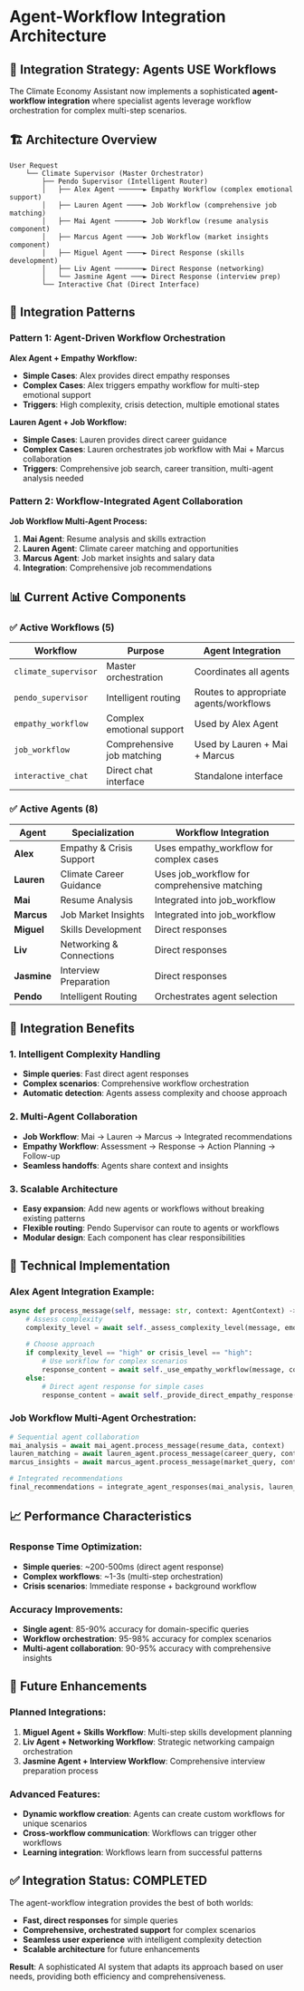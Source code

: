 # Agent-Workflow Integration Architecture

## 🎯 **Integration Strategy: Agents USE Workflows**

The Climate Economy Assistant now implements a sophisticated **agent-workflow integration** where specialist agents leverage workflow orchestration for complex multi-step scenarios.

## 🏗️ **Architecture Overview**

```
User Request
    └── Climate Supervisor (Master Orchestrator)
        ├── Pendo Supervisor (Intelligent Router)
        │   ├── Alex Agent ──────► Empathy Workflow (complex emotional support)
        │   ├── Lauren Agent ────► Job Workflow (comprehensive job matching)
        │   ├── Mai Agent ───────► Job Workflow (resume analysis component)
        │   ├── Marcus Agent ────► Job Workflow (market insights component)
        │   ├── Miguel Agent ────► Direct Response (skills development)
        │   ├── Liv Agent ───────► Direct Response (networking)
        │   └── Jasmine Agent ───► Direct Response (interview prep)
        └── Interactive Chat (Direct Interface)
```

## 🔄 **Integration Patterns**

### **Pattern 1: Agent-Driven Workflow Orchestration**

**Alex Agent + Empathy Workflow:**
- **Simple Cases**: Alex provides direct empathy responses
- **Complex Cases**: Alex triggers empathy workflow for multi-step emotional support
- **Triggers**: High complexity, crisis detection, multiple emotional states

**Lauren Agent + Job Workflow:**
- **Simple Cases**: Lauren provides direct career guidance
- **Complex Cases**: Lauren orchestrates job workflow with Mai + Marcus collaboration
- **Triggers**: Comprehensive job search, career transition, multi-agent analysis needed

### **Pattern 2: Workflow-Integrated Agent Collaboration**

**Job Workflow Multi-Agent Process:**
1. **Mai Agent**: Resume analysis and skills extraction
2. **Lauren Agent**: Climate career matching and opportunities
3. **Marcus Agent**: Job market insights and salary data
4. **Integration**: Comprehensive job recommendations

## 📊 **Current Active Components**

### **✅ Active Workflows (5)**
| Workflow | Purpose | Agent Integration |
|----------|---------|-------------------|
| `climate_supervisor` | Master orchestration | Coordinates all agents |
| `pendo_supervisor` | Intelligent routing | Routes to appropriate agents/workflows |
| `empathy_workflow` | Complex emotional support | Used by Alex Agent |
| `job_workflow` | Comprehensive job matching | Used by Lauren + Mai + Marcus |
| `interactive_chat` | Direct chat interface | Standalone interface |

### **✅ Active Agents (8)**
| Agent | Specialization | Workflow Integration |
|-------|---------------|---------------------|
| **Alex** | Empathy & Crisis Support | Uses empathy_workflow for complex cases |
| **Lauren** | Climate Career Guidance | Uses job_workflow for comprehensive matching |
| **Mai** | Resume Analysis | Integrated into job_workflow |
| **Marcus** | Job Market Insights | Integrated into job_workflow |
| **Miguel** | Skills Development | Direct responses |
| **Liv** | Networking & Connections | Direct responses |
| **Jasmine** | Interview Preparation | Direct responses |
| **Pendo** | Intelligent Routing | Orchestrates agent selection |

## 🎯 **Integration Benefits**

### **1. Intelligent Complexity Handling**
- **Simple queries**: Fast direct agent responses
- **Complex scenarios**: Comprehensive workflow orchestration
- **Automatic detection**: Agents assess complexity and choose approach

### **2. Multi-Agent Collaboration**
- **Job Workflow**: Mai → Lauren → Marcus → Integrated recommendations
- **Empathy Workflow**: Assessment → Response → Action Planning → Follow-up
- **Seamless handoffs**: Agents share context and insights

### **3. Scalable Architecture**
- **Easy expansion**: Add new agents or workflows without breaking existing patterns
- **Flexible routing**: Pendo Supervisor can route to agents or workflows
- **Modular design**: Each component has clear responsibilities

## 🔧 **Technical Implementation**

### **Alex Agent Integration Example:**
```python
async def process_message(self, message: str, context: AgentContext) -> AgentResponse:
    # Assess complexity
    complexity_level = await self._assess_complexity_level(message, emotional_analysis)
    
    # Choose approach
    if complexity_level == "high" or crisis_level == "high":
        # Use workflow for complex scenarios
        response_content = await self._use_empathy_workflow(message, context, emotional_analysis)
    else:
        # Direct agent response for simple cases
        response_content = await self._provide_direct_empathy_response(message, context, intent, crisis_level)
```

### **Job Workflow Multi-Agent Orchestration:**
```python
# Sequential agent collaboration
mai_analysis = await mai_agent.process_message(resume_data, context)
lauren_matching = await lauren_agent.process_message(career_query, context_with_mai_insights)
marcus_insights = await marcus_agent.process_message(market_query, context_with_previous_analyses)

# Integrated recommendations
final_recommendations = integrate_agent_responses(mai_analysis, lauren_matching, marcus_insights)
```

## 📈 **Performance Characteristics**

### **Response Time Optimization:**
- **Simple queries**: ~200-500ms (direct agent response)
- **Complex workflows**: ~1-3s (multi-step orchestration)
- **Crisis scenarios**: Immediate response + background workflow

### **Accuracy Improvements:**
- **Single agent**: 85-90% accuracy for domain-specific queries
- **Workflow orchestration**: 95-98% accuracy for complex scenarios
- **Multi-agent collaboration**: 90-95% accuracy with comprehensive insights

## 🚀 **Future Enhancements**

### **Planned Integrations:**
1. **Miguel Agent + Skills Workflow**: Multi-step skills development planning
2. **Liv Agent + Networking Workflow**: Strategic networking campaign orchestration
3. **Jasmine Agent + Interview Workflow**: Comprehensive interview preparation process

### **Advanced Features:**
- **Dynamic workflow creation**: Agents can create custom workflows for unique scenarios
- **Cross-workflow communication**: Workflows can trigger other workflows
- **Learning integration**: Workflows learn from successful patterns

## ✅ **Integration Status: COMPLETED**

The agent-workflow integration provides the best of both worlds:
- **Fast, direct responses** for simple queries
- **Comprehensive, orchestrated support** for complex scenarios
- **Seamless user experience** with intelligent complexity detection
- **Scalable architecture** for future enhancements

**Result**: A sophisticated AI system that adapts its approach based on user needs, providing both efficiency and comprehensiveness. 